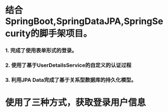 # 结合SpringBoot,SpringDataJPA,SpringSecurity的脚手架项目。

### 1. 完成了使用表单形式的登录。
### 2. 使用了基于UserDetailsService的自定义的认证过程
### 3. 利用JPA Data完成了基于关系型数据库的持久化模型。

# 使用了三种方式，获取登录用户信息
